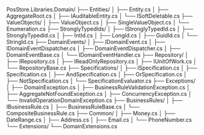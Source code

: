 PosStore.Libraries.Domain/
├── Entities/
│   ├── Entity.cs
│   ├── AggregateRoot.cs
│   ├── IAuditableEntity.cs
│   └── ISoftDeletable.cs
├── ValueObjects/
│   ├── ValueObject.cs
│   ├── SingleValueObject.cs
│   └── Enumeration.cs
├── StronglyTypedIds/
│   ├── IStronglyTypedId.cs
│   ├── StronglyTypedId.cs
│   ├── IntId.cs
│   ├── LongId.cs
│   ├── GuidId.cs
│   └── StringId.cs
├── DomainEvents/
│   ├── IDomainEvent.cs
│   ├── IDomainEventDispatcher.cs
│   ├── DomainEventDispatcher.cs
│   ├── DomainEventBase.cs
│   └── IDomainEventHandler.cs
├── Repository/
│   ├── IRepository.cs
│   ├── IReadOnlyRepository.cs
│   ├── IUnitOfWork.cs
│   └── RepositoryBase.cs
├── Specifications/
│   ├── ISpecification.cs
│   ├── Specification.cs
│   ├── AndSpecification.cs
│   ├── OrSpecification.cs
│   ├── NotSpecification.cs
│   └── SpecificationEvaluator.cs
├── Exceptions/
│   ├── DomainException.cs
│   ├── BusinessRuleValidationException.cs
│   ├── AggregateNotFoundException.cs
│   ├── ConcurrencyException.cs
│   └── InvalidOperationDomainException.cs
├── BusinessRules/
│   ├── IBusinessRule.cs
│   ├── BusinessRuleBase.cs
│   └── CompositeBusinessRule.cs
├── Common/
│   ├── Money.cs
│   ├── DateRange.cs
│   ├── Address.cs
│   ├── Email.cs
│   └── PhoneNumber.cs
└── Extensions/
    └── DomainExtensions.cs